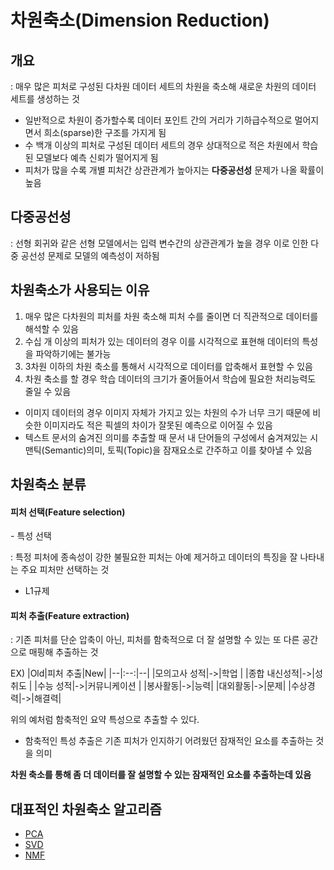 # 차원축소(Dimension Reduction)
## 개요
: 매우 많은 피처로 구성된 다차원 데이터 세트의 차원을 축소해 새로운 차원의 데이터 세트를 생성하는 것
- 일반적으로 차원이 증가할수록 데이터 포인트 간의 거리가 기하급수적으로 멀어지면서 희소(sparse)한 구조를 가지게 됨
- 수 백개 이상의 피처로 구성된 데이터 세트의 경우 상대적으로 적은 차원에서 학습된 모델보다 예측 신뢰가 떨어지게 됨
- 피처가 많을 수록 개별 피처간 상관관계가 높아지는 **다중공선성** 문제가 나올 확률이 높음

## 다중공선성
: 선형 회귀와 같은 선형 모델에서는 입력 변수간의 상관관계가 높을 경우 이로 인한 다중 공선성 문제로 모델의 예측성이 저하됨

## 차원축소가 사용되는 이유
1. 매우 많은 다차원의 피처를 차원 축소해 피처 수를 줄이면 더 직관적으로 데이터를 해석할 수 있음
2. 수십 개 이상의 피처가 있는 데이터의 경우 이를 시각적으로 표현해 데이터의 특성을 파악하기에는 불가능 
3. 3차원 이하의 차원 축소를 통해서 시각적으로 데이터를 압축해서 표현할 수 있음
4. 차원 축소를 할 경우 학습 데이터의 크기가 줄어들어서 학습에 필요한 처리능력도 줄일 수 있음

- 이미지 데이터의 경우 이미지 자체가 가지고 있는 차원의 수가 너무 크기 때문에 비슷한 이미지라도 적은 픽셀의 차이가 잘못된 예측으로 이어질 수 있음
- 텍스트 문서의 숨겨진 의미를 추출할 때 문서 내 단어들의 구성에서 숨겨져있는 시맨틱(Semantic)의미, 토픽(Topic)을 잠재요소로 간주하고 이를 찾아낼 수 있음

## 차원축소 분류

<h4>피처 선택(Feature selection)</h4>
- 특성 선택

: 특정 피처에 종속성이 강한 불필요한 피처는 아예 제거하고 데이터의 특징을 잘 나타내는 주요 피처만 선택하는 것  

 - L1규제
<h4>피처 추출(Feature extraction)</h4>
: 기존 피처를 단순 압축이 아닌, 피처를 함축적으로 더 잘 설명할 수 있는 또 다른 공간으로 매핑해 추출하는 것

EX)
|Old|피처 추출|New|
|--|:--:|--|
|모의고사 성적|->|학업 |
|종합 내신성적|->|성취도  |
|수능 성적|->|커뮤니케이션 |
|봉사활동|->|능력|
|대외활동|->|문제|
|수상경력|->|해결력|

위의 예처럼 함축적인 요약 특성으로 추출할 수 있다.
- 함축적인 특성 추출은 기존 피처가 인지하기 어려웠던 잠재적인 요소를 추출하는 것을 의미

**차원 축소를 통해 좀 더 데이터를 잘 설명할 수 있는 잠재적인 요소를 추출하는데 있음**


## 대표적인 차원축소 알고리즘
- [PCA](https://github.com/HwangHanJae/ml-definitive-guide-pratice/blob/main/dimension_reduction/principal_component_analysis.ipynb)
- [SVD](https://github.com/HwangHanJae/ml-definitive-guide-pratice/blob/main/dimension_reduction/singular_value_decomposition.ipynb)
- [NMF](https://github.com/HwangHanJae/ml-definitive-guide-pratice/blob/main/dimension_reduction/non_negative_matrix_factorization.ipynb)
